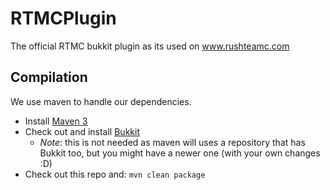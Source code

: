 RTMCPlugin
==========

The official RTMC bukkit plugin as its used on www.rushteamc.com

Compilation
-----------

We use maven to handle our dependencies.

* Install [Maven 3](http://maven.apache.org/download.html)
* Check out and install [Bukkit](http://github.com/Bukkit/Bukkit)
    * *Note*: this is not needed as maven will uses a repository that has Bukkit too, but you might have a newer one (with your own changes :D)
* Check out this repo and: `mvn clean package`
